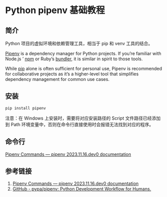 # Python pipenv 基础教程

## 简介

Python 项目的虚拟环境和依赖管理工具，相当于 pip 和 venv 工具的结合。

[Pipenv](https://packaging.python.org/en/latest/key_projects/#pipenv) is a dependency manager for Python projects. If you’re familiar with Node.js ’ [npm](https://www.npmjs.com/) or Ruby’s [bundler](https://bundler.io/), it is similar in spirit to those tools.

While [pip](https://packaging.python.org/en/latest/key_projects/#pip) alone is often sufficient for personal use, Pipenv is recommended for collaborative projects as it’s a higher-level tool that simplifies dependency management for common use cases.

## 安装

```shell
pip install pipenv
```

注意：在 Windows 上安装时，需要将对应安装路径的 Script 文件路径已经添加到 Path 环境变量中，否则在命令行直接使用时会报错无法找到对应的程序。

## 命令行

[Pipenv Commands — pipenv 2023.11.16.dev0 documentation](https://pipenv.pypa.io/en/latest/commands.html#shell)

## 参考链接

1. [Pipenv Commands — pipenv 2023.11.16.dev0 documentation](https://pipenv.pypa.io/en/latest/commands.html#shell)
2. [GitHub - pypa/pipenv: Python Development Workflow for Humans.](https://github.com/pypa/pipenv)